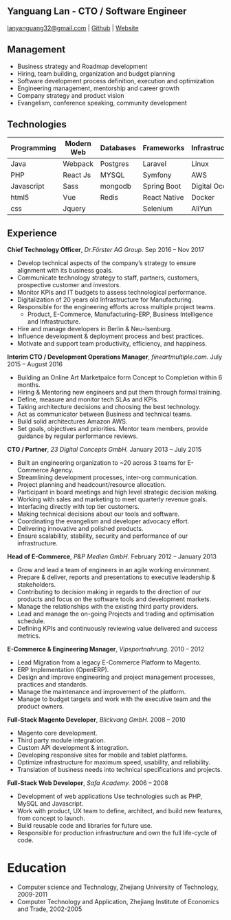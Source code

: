 Yanguang Lan - CTO / Software Engineer
---------------
lanyanguang32@gmail.com | [Github](http://github.com/lanyanguang32) | [Website](http://lanyanguang32.com)

Management
---------------
* Business strategy and Roadmap development
* Hiring, team building, organization and budget planning
* Software development process definition, execution and optimization
* Engineering management, mentorship and career growth
* Company strategy and product vision
* Evangelism, conference speaking, community development

Technologies
---------------
| Programming| Modern Web | Databases | Frameworks   | Infrastructure | DevOps  |
|------------|------------|-----------|--------------|----------------|---------|
| Java     | Webpack    | Postgres  | Laravel      | Linux          | Ansible |
| PHP        | React Js   | MYSQL     | Symfony      | AWS            | Jenkins |
| Javascript | Sass       | mongodb   | Spring Boot   | Digital Ocean  | Docker  |
|    html5    | Vue       | Redis    | React Native | Docker         | Vagrant | 
|    css      |  Jquery   |           | Selenium     |  AliYun |      | 

Experience
----------
**Chief Technology Officer**, *Dr.Förster AG Group.* Sep 2016 – Nov 2017
  - Develop technical aspects of the company’s strategy to ensure alignment with its business goals.
  - Communicate technology strategy to staff, partners, customers, prospective customer and investors.
  - Monitor KPIs and IT budgets to assess technological performance.
  - Digitalization of 20 years old Infrastructure for Manufacturing. 
  - Responsible for the engineering efforts across multiple project teams.
    - Product, E-Commerce, Manufacturing-ERP, Business Intelligence and Infrastructure.
  - Hire and manage developers in Berlin & Neu-Isenburg.
  - Influence development & deployment process and best practices.
  - Motivate and support team productivity, efficiency, and happiness.

**Interim CTO / Development Operations Manager**, *fineartmultiple.com.* July 2015 – August 2016
  - Building an Online Art Marketpalce form Concept to Completion within 6 months. 
  - Hiring & Mentoring new engineers and put them through formal training.
  - Define, measure and monitor tech SLAs and KPIs.
  - Taking architecture decisions and choosing the best technology.
  - Act as communicator between Business and technical teams.
  - Build solid architectures Amazon AWS.
  - Set goals, objectives and priorities. Mentor team members, provide guidance by regular performance reviews.

**CTO / Partner**, *23 Digital Concepts GmbH.* January 2013 – July 2015
  - Built an engineering organization to ~20 across 3 teams for E-Commerce Agency.  
  - Streamlining development processes, inter-org communication.
  - Project planning and headcount/resource allocation.
  - Participant in board meetings and high level strategic decision making.
  - Working with sales and marketing to meet quarterly revenue goals.
  - Interfacing directly with top tier customers.
  - Making technical decisions about our tools and software.
  - Coordinating the evangelism and developer advocacy effort.
  - Delivering innovative and polished products.
  - Ensure scalability, stability, security and performance of our infrastructure.

**Head of E-Commerce**, *P&P Medien GmbH.* February 2012 – January 2013
  - Grow and lead a team of engineers in an agile working environment.
  - Prepare & deliver, reports and presentations to executive leadership & stakeholders.
  - Contributing to decision making in regards to the direction of our products and focus on the software tools and development markets.
  - Manage the relationships with the existing third party providers.
  - Lead and manage the on-going Projects and trading and optimisation schedule. 
  - Defining KPIs and continuously reviewing value delivered and success metrics.

  **E-Commerce & Engineering Manager**, *Vipsportnahrung.* 2010 – 2012
  - Lead Migration from a legacy E-Commerce Platform to Magento.  
  - ERP Implementation (OpenERP).
  - Design and improve engineering and project management processes, practices and standards.
  - Manage the maintenance and improvement of the platform.
  - Manage to budget targets and work with the executive team and the product owners. 
  
  **Full-Stack Magento Developer**, *Blickvang GmbH.* 2008 – 2010
  - Magento core development.
  - Third party module integration.
  - Custom API development & integration.
  - Developing responsive sites for mobile and tablet platforms.
  - Optimize infrastructure for maximum speed, usability, and reliability.
  - Translation of business needs into technical specifications and projects.
  
  **Full-Stack Web Developer**, *Safa Academy.* 2006 – 2008
  - Development of web applications Use technologies such as PHP, MySQL and Javascript. 
  - Work with product, UX team to define, architect, and build new features, from concept to launch.
  - Build reusable code and libraries for future use.
  - Responsible for production infrastructure and own the full life-cycle of code.

Education
=========
 - Computer science and Technology, Zhejiang University of Technology, 2009-2011
 - Computer Technology and Application, Zhejiang Institute of Economics and Trade, 2002-2005
